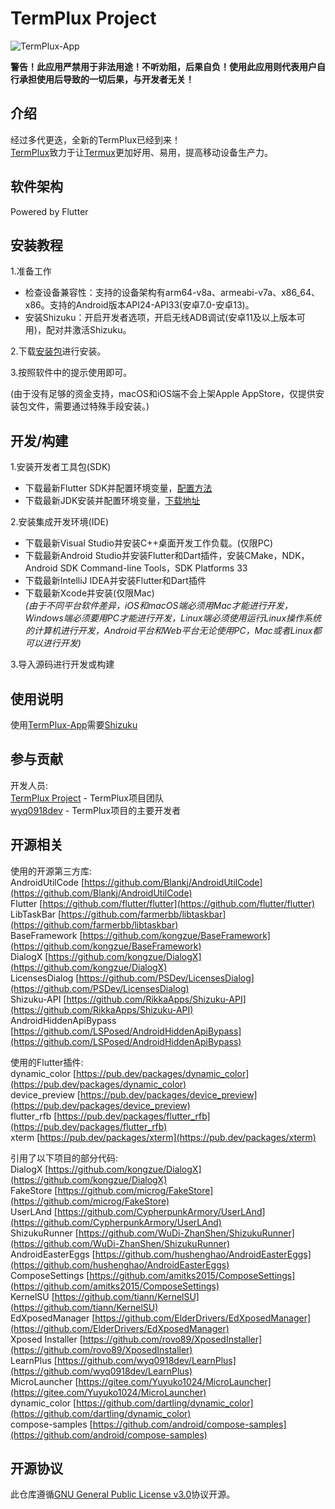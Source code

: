 # TermPlux Project

![TermPlux-App](https://raw.github.com/TermPlux/TermPlux-App/master/assets/cover_termplux.jpg "TermPlux-App")

__警告！此应用严禁用于非法用途！不听劝阻，后果自负！使用此应用则代表用户自行承担使用后导致的一切后果，与开发者无关！__
## 介绍
经过多代更迭，全新的TermPlux已经到来！  
[TermPlux](https://github.com/TermPlux/TermPlux-App)致力于让[Termux](https://github.com/termux/termux-app)更加好用、易用，提高移动设备生产力。

## 软件架构
Powered by Flutter  

## 安装教程
1.准备工作
- 检查设备兼容性：支持的设备架构有arm64-v8a、armeabi-v7a、x86_64、x86。支持的Android版本API24-API33(安卓7.0-安卓13)。  
- 安装Shizuku：开启开发者选项，开启无线ADB调试(安卓11及以上版本可用)，配对并激活Shizuku。  

2.下载[安装包](https://github.com/TermPlux/TermPlux-App/releases)进行安装。  

3.按照软件中的提示使用即可。

(由于没有足够的资金支持，macOS和iOS端不会上架Apple AppStore，仅提供安装包文件，需要通过特殊手段安装。)

## 开发/构建
1.安装开发者工具包(SDK)  
- 下载最新Flutter SDK并配置环境变量，[配置方法](https://flutter.cn/docs/get-started/install)  
- 下载最新JDK安装并配置环境变量，[下载地址](https://www.oracle.com/cn/java/technologies/downloads/)  

2.安装集成开发环境(IDE)  
- 下载最新Visual Studio并安装C++桌面开发工作负载。(仅限PC)  
- 下载最新Android Studio并安装Flutter和Dart插件，安装CMake，NDK，Android SDK Command-line Tools，SDK Platforms 33  
- 下载最新IntelliJ IDEA并安装Flutter和Dart插件  
- 下载最新Xcode并安装(仅限Mac)  
_(由于不同平台软件差异，iOS和macOS端必须用Mac才能进行开发，Windows端必须要用PC才能进行开发，Linux端必须使用运行Linux操作系统的计算机进行开发，Android平台和Web平台无论使用PC，Mac或者Linux都可以进行开发)_  

3.导入源码进行开发或构建

## 使用说明

使用[TermPlux-App](https://github.com/TermPlux/TermPlux-App)需要[Shizuku](https://github.com/RikkaApps/Shizuku)  

## 参与贡献
开发人员:  
[TermPlux Project](https://github.com/TermPlux) - TermPlux项目团队  
[wyq0918dev](https://github.com/wyq0918dev) - TermPlux项目的主要开发者

## 开源相关
使用的开源第三方库:  
AndroidUtilCode [https://github.com/Blankj/AndroidUtilCode](https://github.com/Blankj/AndroidUtilCode)  
Flutter [https://github.com/flutter/flutter](https://github.com/flutter/flutter)  
LibTaskBar [https://github.com/farmerbb/libtaskbar](https://github.com/farmerbb/libtaskbar)  
BaseFramework [https://github.com/kongzue/BaseFramework](https://github.com/kongzue/BaseFramework)  
DialogX [https://github.com/kongzue/DialogX](https://github.com/kongzue/DialogX)  
LicensesDialog [https://github.com/PSDev/LicensesDialog](https://github.com/PSDev/LicensesDialog)  
Shizuku-API [https://github.com/RikkaApps/Shizuku-API](https://github.com/RikkaApps/Shizuku-API)  
AndroidHiddenApiBypass [https://github.com/LSPosed/AndroidHiddenApiBypass](https://github.com/LSPosed/AndroidHiddenApiBypass)  

使用的Flutter插件:  
dynamic_color [https://pub.dev/packages/dynamic_color](https://pub.dev/packages/dynamic_color)  
device_preview [https://pub.dev/packages/device_preview](https://pub.dev/packages/device_preview)  
flutter_rfb [https://pub.dev/packages/flutter_rfb](https://pub.dev/packages/flutter_rfb)  
xterm [https://pub.dev/packages/xterm](https://pub.dev/packages/xterm)  

引用了以下项目的部分代码:  
DialogX [https://github.com/kongzue/DialogX](https://github.com/kongzue/DialogX)  
FakeStore [https://github.com/microg/FakeStore](https://github.com/microg/FakeStore)  
UserLAnd [https://github.com/CypherpunkArmory/UserLAnd](https://github.com/CypherpunkArmory/UserLAnd)  
ShizukuRunner [https://github.com/WuDi-ZhanShen/ShizukuRunner](https://github.com/WuDi-ZhanShen/ShizukuRunner)  
AndroidEasterEggs [https://github.com/hushenghao/AndroidEasterEggs](https://github.com/hushenghao/AndroidEasterEggs)  
ComposeSettings [https://github.com/amitks2015/ComposeSettings](https://github.com/amitks2015/ComposeSettings)  
KernelSU [https://github.com/tiann/KernelSU](https://github.com/tiann/KernelSU)  
EdXposedManager [https://github.com/ElderDrivers/EdXposedManager](https://github.com/ElderDrivers/EdXposedManager)  
Xposed Installer [https://github.com/rovo89/XposedInstaller](https://github.com/rovo89/XposedInstaller)  
LearnPlus [https://github.com/wyq0918dev/LearnPlus](https://github.com/wyq0918dev/LearnPlus)  
MicroLauncher [https://gitee.com/Yuyuko1024/MicroLauncher](https://gitee.com/Yuyuko1024/MicroLauncher)  
dynamic_color [https://github.com/dartling/dynamic_color](https://github.com/dartling/dynamic_color)  
compose-samples [https://github.com/android/compose-samples](https://github.com/android/compose-samples)  

## 开源协议
此仓库遵循[GNU General Public License v3.0](https://github.com/TermPlux/TermPlux-App/blob/master/LICENSE)协议开源。